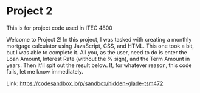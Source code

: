 # Project 2
This is for project code used in ITEC 4800

Welcome to Project 2! In this project, I was tasked with creating a monthly mortgage calculator using JavaScript, CSS, and HTML. This one took a bit, but I was able to complete it. All you, as the user, need to do is enter the Loan Amount, Interest Rate (without the % sign), and the Term Amount in years. Then it'll spit out the result below. If, for whatever reason, this code fails, let me know immediately. 

Link: https://codesandbox.io/p/sandbox/hidden-glade-tsm472
